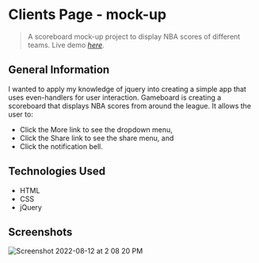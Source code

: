 # Clients Page - mock-up
> A scoreboard mock-up project to display NBA scores of different teams. 
> Live demo [_here_](https://impriyashankar.github.io/Gameboard/). <!-- If you have the project hosted somewhere, include the link here. -->


## General Information
I wanted to apply my knowledge of jquery into creating a simple app that uses even-handlers for user interaction.
Gameboard is creating a scoreboard that displays NBA scores from around the league. 
It allows the user to:
- Click the More link to see the dropdown menu, 
- Click the Share link to see the share menu, and
- Click the notification bell.


## Technologies Used
- HTML
- CSS
- jQuery


## Screenshots
![Screenshot 2022-08-12 at 2 08 20 PM](https://user-images.githubusercontent.com/20161096/184350988-cf97610b-f46e-4553-849f-69f2be1a9eee.png)
